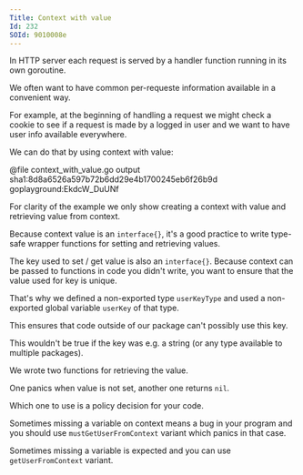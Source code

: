 ```yaml
---
Title: Context with value
Id: 232
SOId: 9010008e
---
```


In HTTP server each request is served by a handler function running in its own goroutine.

We often want to have common per-requeste information available in a convenient way.

For example, at the beginning of handling a request we might check a cookie to see if a request is made by a logged in user and we want to have user info available everywhere.

We can do that by using context with value:

@file context_with_value.go output sha1:8d8a6526a597b72b6dd29e4b1700245eb6f26b9d goplayground:EkdcW_DuUNf

For clarity of the example we only show creating a context with value and retrieving value from context.

Because context value is an `interface{}`, it's a good practice to write type-safe wrapper functions for setting and retrieving values.

The key used to set / get value is also an `interface{}`. Because context can be passed to functions in code you didn't write, you want to ensure that the value used for key is unique.

That's why we defined a non-exported type `userKeyType` and used a non-exported global variable `userKey` of that type.

This ensures that code outside of our package can't possibly use this key.

This wouldn't be true if the key was e.g. a string (or any type available to multiple packages).

We wrote two functions for retrieving the value.

One panics when value is not set, another one returns `nil`.

Which one to use is a policy decision for your code.

Sometimes missing a variable on context means a bug in your program and you should use `mustGetUserFromContext` variant which panics in that case.

Sometimes missing a variable is expected and you can use `getUserFromContext` variant.
